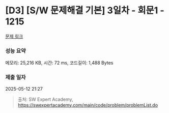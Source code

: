 # [D3] [S/W 문제해결 기본] 3일차 - 회문1 - 1215 

[문제 링크](https://swexpertacademy.com/main/code/problem/problemDetail.do?contestProbId=AV14QpAaAAwCFAYi) 

### 성능 요약

메모리: 25,216 KB, 시간: 72 ms, 코드길이: 1,488 Bytes

### 제출 일자

2025-05-12 21:27



> 출처: SW Expert Academy, https://swexpertacademy.com/main/code/problem/problemList.do